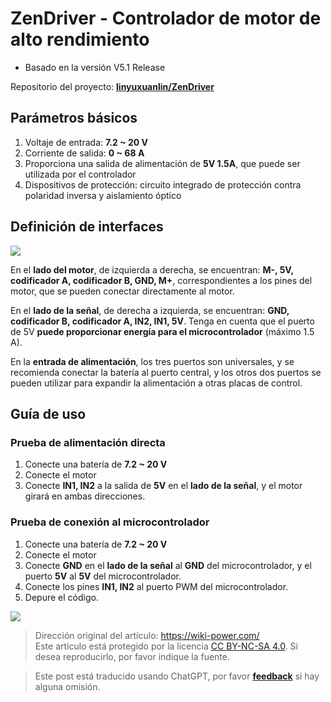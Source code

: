 # ZenDriver - Controlador de motor de alto rendimiento

- Basado en la versión V5.1 Release

Repositorio del proyecto: [**linyuxuanlin/ZenDriver**](https://github.com/linyuxuanlin/ZenDriver)

## Parámetros básicos

1. Voltaje de entrada: **7.2 ~ 20 V**
2. Corriente de salida: **0 ~ 68 A**
3. Proporciona una salida de alimentación de **5V 1.5A**, que puede ser utilizada por el controlador
4. Dispositivos de protección: circuito integrado de protección contra polaridad inversa y aislamiento óptico

## Definición de interfaces

![](https://f004.backblazeb2.com/file/wiki-media/img/20200125192433.png)

En el **lado del motor**, de izquierda a derecha, se encuentran: **M-, 5V, codificador A, codificador B, GND, M+**, correspondientes a los pines del motor, que se pueden conectar directamente al motor.

En el **lado de la señal**, de derecha a izquierda, se encuentran: **GND, codificador B, codificador A, IN2, IN1, 5V**. Tenga en cuenta que el puerto de 5V **puede proporcionar energía para el microcontrolador** (máximo 1.5 A).

En la **entrada de alimentación**, los tres puertos son universales, y se recomienda conectar la batería al puerto central, y los otros dos puertos se pueden utilizar para expandir la alimentación a otras placas de control.

## Guía de uso

### Prueba de alimentación directa

1. Conecte una batería de **7.2 ~ 20 V**
2. Conecte el motor
3. Conecte **IN1, IN2** a la salida de **5V** en el **lado de la señal**, y el motor girará en ambas direcciones.

### Prueba de conexión al microcontrolador

1. Conecte una batería de **7.2 ~ 20 V**
2. Conecte el motor
3. Conecte **GND** en el **lado de la señal** al **GND** del microcontrolador, y el puerto **5V** al **5V** del microcontrolador.
4. Conecte los pines **IN1, IN2** al puerto PWM del microcontrolador.
5. Depure el código.

![](https://f004.backblazeb2.com/file/wiki-media/img/20200125192734.png)

> Dirección original del artículo: <https://wiki-power.com/>  
> Este artículo está protegido por la licencia [CC BY-NC-SA 4.0](https://creativecommons.org/licenses/by/4.0/deed.zh). Si desea reproducirlo, por favor indique la fuente.

> Este post está traducido usando ChatGPT, por favor [**feedback**](https://github.com/linyuxuanlin/Wiki_MkDocs/issues/new) si hay alguna omisión.